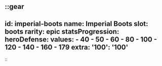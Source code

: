 ::gear
---
id: imperial-boots
name: Imperial Boots
slot: boots
rarity: epic
statsProgression:
  heroDefense:
    values:
      - 40
      - 50
      - 60
      - 80
      - 100
      - 120
      - 140
      - 160
      - 179
    extra:
      '100': '100'
---
::
